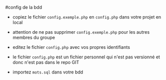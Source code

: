 #config de la bdd

- copiez le fichier `config.exemple.php` en `config.php` dans votre projet en local
- attention de ne pas supprimer `config.exemple.php` pour les autres membres du groupe
- editez le fichier `config.php` avec vos propres identifiants
- le fichier `config.php` est un fichier personnel qui n'est pas versionné et donc n'est pas dans le repo GIT

- importez `mots.sql` dans votre bdd